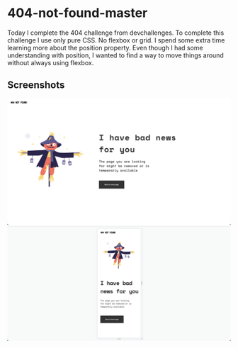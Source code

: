 # 404-not-found-master

Today I complete the 404 challenge from devchallenges.
To complete this challenge I use only pure CSS. No flexbox or grid. 
I spend some extra time learning more about the position property. Even though I had some understanding with position, I wanted to find a way to move things around without always using flexbox. 

## Screenshots

![](./images/404-desktop.jpg)
![](./images/404-mobile.jpg)
 
